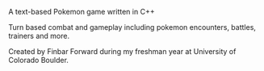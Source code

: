 A text-based Pokemon game written in C++

Turn based combat and gameplay including pokemon encounters, battles, trainers and more.

Created by Finbar Forward during my freshman year at University of Colorado Boulder.
